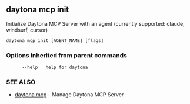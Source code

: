 ## daytona mcp init

Initialize Daytona MCP Server with an agent (currently supported: claude, windsurf, cursor)

```
daytona mcp init [AGENT_NAME] [flags]
```

### Options inherited from parent commands

```
      --help   help for daytona
```

### SEE ALSO

- [daytona mcp](daytona_mcp.md) - Manage Daytona MCP Server
